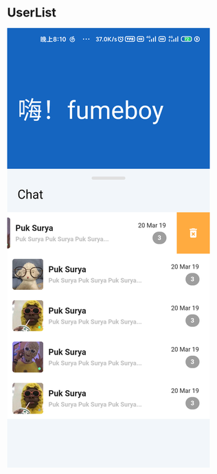 # UserList

![image](https://raw.githubusercontent.com/fumeboy/flutter_practices/main/a5/readme/flutter_01.png)